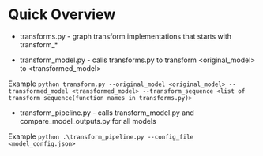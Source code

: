 # Quick Overview
- transforms.py - graph transform implementations that starts with transform_* 

- transform_model.py - calls transforms.py to transform <original_model> to <transformed_model>

Example
`python transform.py --original_model <original_model> --transformed_model <transformed_model> --transform_sequence <list of transform sequence(function names in transforms.py)>`

- transform_pipeline.py - calls transform_model.py and compare_model_outputs.py for all models

Example
`python .\transform_pipeline.py --config_file <model_config.json>`
